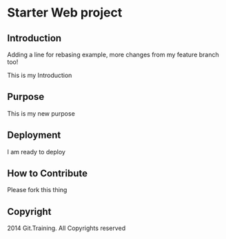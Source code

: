 # Starter Web project

## Introduction
Adding a line for rebasing example, more changes from my feature branch too!

This is my Introduction

## Purpose

This is my new purpose


## Deployment

I am ready to deploy

## How to Contribute

Please fork this thing

## Copyright

2014 Git.Training. All Copyrights reserved